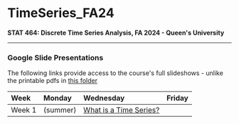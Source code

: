 # TimeSeries_FA24
**STAT 464: Discrete Time Series Analysis, FA 2024 - Queen's University**

---

### Google Slide Presentations

The following links provide access to the course's full slideshows - 
unlike the printable pdfs in <span style="color:blue">
[this folder](https://github.com/skyepaphora)
</span>

| Week   | Monday    | Wednesday | Friday    |
|:-------|:----------|:----------|:----------|
| Week 1 | (summer)  | [What is a Time Series?](https://docs.google.com/presentation/d/1g-OGQTh_g2aNg0lSEX-dvQVbnzPqPLODM2g6LH18bW4/edit?usp=sharing) | | 